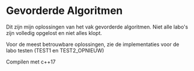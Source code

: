 
# Gevorderde Algoritmen

Dit zijn mijn oplossingen van het vak gevorderde algoritmen. Niet alle labo's zijn volledig opgelost en niet alles klopt.

Voor de meest betrouwbare oplossingen, zie de implementaties voor de labo testen (TEST1 en TEST2_OPNIEUW)

Compilen met c++17
